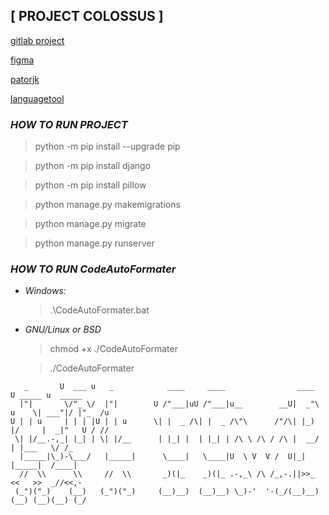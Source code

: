 ## **[ PROJECT COLOSSUS ]**

[gitlab project](https://gitlab.informatics.ru/2021-2022/mytischi/s105/hyperion/colossus)

[figma](https://www.figma.com/file/YWgpqDwhopIyp9T1D9UiaT/Untitled?node-id=0%3A1)

[patorjk](https://patorjk.com/software/taag)

[languagetool](https://languagetool.org/ru)

### _**HOW TO RUN PROJECT**_

> python -m pip install --upgrade pip

> python -m pip install django

> python -m pip install pillow

> python manage.py makemigrations

> python manage.py migrate

> python manage.py runserver

### _**HOW TO RUN CodeAutoFormater**_

- _Windows:_
    > .\CodeAutoFormater.bat

- _GNU/Linux or BSD_
    > chmod +x ./CodeAutoFormater
    
    > ./CodeAutoFormater

```
   _       U  ___ u   _            ____     ____                ____       U _____ u  _____  
  |"|       \/"_ \/  |"|        U /"___|uU /"___|u__        __U|  _"\ u    \| ___"|/ |"_  /u 
U | | u     | | | |U | | u      \| |  _ /\| |  _ /\"\      /"/\| |_) |/     |  _|"   U / //  
 \| |/__.-,_| |_| | \| |/__      | |_| |  | |_| | /\ \ /\ / /\ |  __/       | |___   \/ /_   
  |_____|\_)-\___/   |_____|      \____|   \____|U  \ V  V /  U|_|          |_____|  /____|  
  //  \\      \\     //  \\       _)(|_    _)(|_ .-,_\ /\ /_,-.||>>_        <<   >>  _//<<,- 
 (_")("_)    (__)   (_")("_)     (__)__)  (__)__) \_)-'  '-(_/(__)__)      (__) (__)(__) (_/ 

```
